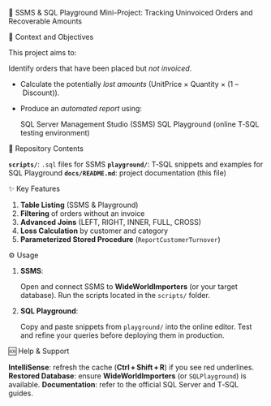 🚀 SSMS & SQL Playground Mini-Project: Tracking Uninvoiced Orders and Recoverable Amounts

📌 Context and Objectives

This project aims to:

Identify orders that have been placed but *not invoiced*.
* Calculate the potentially *lost amounts* (UnitPrice × Quantity × (1 – Discount)).
* Produce an *automated report* using:

    SQL Server Management Studio (SSMS)
    SQL Playground (online T‑SQL testing environment)

 📂 Repository Contents

 **`scripts/`**: `.sql` files for SSMS
 **`playground/`**: T‑SQL snippets and examples for SQL Playground
 **`docs/README.md`**: project documentation (this file)

 ✨ Key Features

1. **Table Listing** (SSMS & Playground)
2. **Filtering** of orders without an invoice
3. **Advanced Joins** (LEFT, RIGHT, INNER, FULL, CROSS)
4. **Loss Calculation** by customer and category
5. **Parameterized Stored Procedure** (`ReportCustomerTurnover`)


 ⚙️ Usage

1. **SSMS**:

    Open and connect SSMS to **WideWorldImporters** (or your target database).
    Run the scripts located in the `scripts/` folder.
2. **SQL Playground**:

    Copy and paste snippets from `playground/` into the online editor.
    Test and refine your queries before deploying them in production.

 🆘 Help & Support

 **IntelliSense**: refresh the cache (**Ctrl + Shift + R**) if you see red underlines.
 **Restored Database**: ensure **WideWorldImporters** (or `SQLPlayground`) is available.
 **Documentation**: refer to the official SQL Server and T‑SQL guides.

